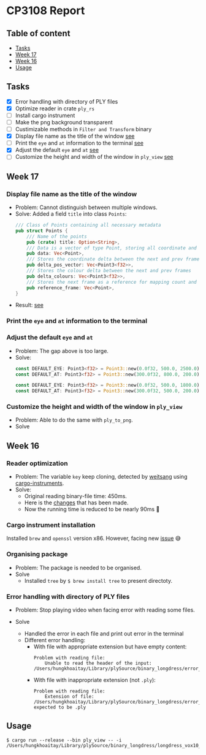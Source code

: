 # CP3108 Report

## Table of content
 - [Tasks](#tasks)
 - [Week 17](#week-17)
 - [Week 16](#week-16)
 - [Usage](#usage)

## Tasks
 - [x] Error handling with directory of PLY files
 - [x] Optimize reader in crate `ply_rs`
 - [ ] Install cargo instrument 
 - [ ] Make the png background transparent
 - [ ] Custimizable methods in `Filter and Transform` binary
 - [x] Display file name as the title of the window [see](#display-file-name-as-the-title-of-the-window)
 - [ ] Print the `eye` and `at` information to the terminal [see](#print-the-eye-and-at-information-to-the-terminal)
 - [x] Adjust the default `eye` and `at` [see](#adjust-the-default-eye-and-at)
 - [ ] Customize the height and width of the window in `ply_view` [see](#customize-the-height-and-width-of-the-window-in-ply_view)

## Week 17

### Display file name as the title of the window
 * Problem: Cannot distinguish between multiple windows.
 * Solve: Added a field `title` into class `Points`:
    ```rust
    /// Class of Points containing all necessary metadata
    pub struct Points {
        /// Name of the points
        pub (crate) title: Option<String>,
        /// Data is a vector of type Point, storing all coordinate and colour data
        pub data: Vec<Point>,
        /// Stores the coordinate delta between the next and prev frames
        pub delta_pos_vector: Vec<Point3<f32>>,
        /// Stores the colour delta between the next and prev frames
        pub delta_colours: Vec<Point3<f32>>,
        /// Stores the next frame as a reference for mapping count and unmapped points
        pub reference_frame: Vec<Point>,
    }
    ```
  * Result: [see](https://drive.google.com/file/d/1W5XLVwHE8DLXqaMqnyRMlT2cMRL79CkD/view?usp=sharing)
### Print the `eye` and `at` information to the terminal

### Adjust the default `eye` and `at`
 * Problem: The gap above is too large.
 * Solve:
   ```rust
   const DEFAULT_EYE: Point3<f32> = Point3::new(0.0f32, 500.0, 2500.0);
   const DEFAULT_AT: Point3<f32> = Point3::new(300.0f32, 800.0, 200.0);
   ```
   ```rust
   const DEFAULT_EYE: Point3<f32> = Point3::new(0.0f32, 500.0, 1800.0);
   const DEFAULT_AT: Point3<f32> = Point3::new(300.0f32, 500.0, 200.0);
   ```

### Customize the height and width of the window in `ply_view`
 * Problem: Able to do the same with `ply_to_png`.
 * Solve


## Week 16

### Reader optimization
 * Problem: The variable `key` keep cloning, detected by [weitsang](https://github.com/weitsang) using [cargo-instruments](https://github.com/cmyr/cargo-instruments).
 * Solve:
   * Original reading binary-file time: 450ms.
   * Here is the [changes](https://github.com/Fluci/ply-rs/compare/master...hungkhoaitay:master) that has been made.
   * Now the running time is reduced to be nearly 90ms :zany_face:


### Cargo instrument installation
Installed `brew` and `openssl` version x86. However, facing new [issue](https://github.com/cmyr/cargo-instruments/issues/50) :sweat_smile:

### Organising package
* Problem: The package is needed to be organised.
* Solve
  * Installed `tree` by `$ brew install tree` to present directoty.

### Error handling with directory of PLY files
 * Problem: Stop playing video when facing error with reading some files.

 * Solve
   * Handled the error in each file and print out error in the terminal
   * Different error handling:
     * With file with appropriate extension but have empty content:
          ```
          Problem with reading file:
              Unable to read the header of the input: /Users/hungkhoaitay/Library/plySource/binary_longdress/error_file.ply
          ```
     * With file with inappropriate extension (not `.ply`):
          ```
          Problem with reading file:
              Extension of file: /Users/hungkhoaitay/Library/plySource/binary_longdress/error_file.txt expected to be .ply
          ```

## Usage
```{.}
$ cargo run --release --bin ply_view -- -i /Users/hungkhoaitay/Library/plySource/binary_longdress/longdress_vox10_1223.ply
```
